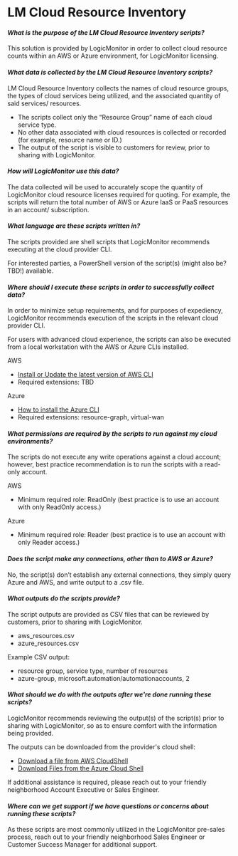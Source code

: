 # LM Cloud Resource Inventory

#### *What is the purpose of the LM Cloud Resource Inventory scripts?*

This solution is provided by LogicMonitor in order to collect cloud resource counts within an AWS or Azure environment, for LogicMonitor licensing.

#### *What data is collected by the LM Cloud Resource Inventory scripts?*

LM Cloud Resource Inventory collects the names of cloud resource groups, the types of cloud services being utilized, and the associated quantity of said services/ resources.
* The scripts collect only the “Resource Group” name of each cloud service type.
* No other data associated with cloud resources is collected or recorded (for example, resource name or ID.) 
* The output of the script is visible to customers for review, prior to sharing with LogicMonitor.

#### *How will LogicMonitor use this data?*

The data collected will be used to accurately scope the quantity of LogicMonitor cloud resource licenses required for quoting. For example, the scripts will return the total number of AWS or Azure IaaS or PaaS resources in an account/ subscription.

#### *What language are these scripts written in?*

The scripts provided are shell scripts that LogicMonitor recommends executing at the cloud provider CLI.

For interested parties, a PowerShell version of the script(s) (might also be? TBD!) available.

#### *Where should I execute these scripts in order to successfully collect data?*

In order to minimize setup requirements, and for purposes of expediency, LogicMonitor recommends execution of the scripts in the relevant cloud provider CLI.

For users with advanced cloud experience, the scripts can also be executed from a local workstation with the AWS or Azure CLIs installed.

AWS
* [Install or Update the latest version of AWS CLI](https://docs.aws.amazon.com/cli/latest/userguide/getting-started-install.html)
* Required extensions: TBD
  
Azure
* [How to install the Azure CLI](https://learn.microsoft.com/en-us/cli/azure/install-azure-cli)
* Required extensions: resource-graph, virtual-wan

#### *What permissions are required by the scripts to run against my cloud environments?*

The scripts do not execute any write operations against a cloud account; however, best practice recommendation is to run the scripts with a read-only account.

AWS
* Minimum required role: ReadOnly (best practice is to use an account with only ReadOnly access.)

Azure
* Minimum required role: Reader (best practice is to use an account with only Reader access.)

#### *Does the script make any connections, other than to AWS or Azure?*

No, the script(s) don’t establish any external connections, they simply query Azure and AWS, and write output to a .csv file.

#### *What outputs do the scripts provide?*

The script outputs are provided as CSV files that can be reviewed by customers, prior to sharing with LogicMonitor.
* aws_resources.csv
* azure_resources.csv

Example CSV output:
* resource group, service type, number of resources
* azure-group, microsoft.automation/automationaccounts, 2

#### *What should we do with the outputs after we're done running these scripts?*

LogicMonitor recommends reviewing the output(s) of the script(s) prior to sharing with LogicMonitor, so as to ensure comfort with the information being provided.

The outputs can be downloaded from the provider's cloud shell:
* [Download a file from AWS CloudShell](https://docs.aws.amazon.com/cloudshell/latest/userguide/getting-started.html#download-file)
* [Download Files from the Azure Cloud Shell](https://learn.microsoft.com/en-us/azure/cloud-shell/persisting-shell-storage#download-files-in-azure-cloud-shell)

If additional assistance is required, please reach out to your friendly neighborhood Account Executive or Sales Engineer.

#### *Where can we get support if we have questions or concerns about running these scripts?*

As these scripts are most commonly utilized in the LogicMonitor pre-sales process, reach out to your friendly neighborhood Sales Engineer or Customer Success Manager for additional support.
